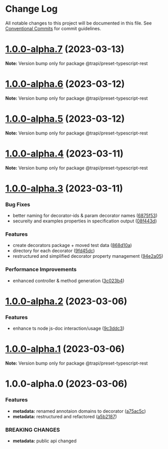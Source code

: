 # Change Log

All notable changes to this project will be documented in this file.
See [Conventional Commits](https://conventionalcommits.org) for commit guidelines.

# [1.0.0-alpha.7](https://github.com/Tada5hi/trapi/compare/@trapi/preset-typescript-rest@1.0.0-alpha.6...@trapi/preset-typescript-rest@1.0.0-alpha.7) (2023-03-13)

**Note:** Version bump only for package @trapi/preset-typescript-rest





# [1.0.0-alpha.6](https://github.com/Tada5hi/trapi/compare/@trapi/preset-typescript-rest@1.0.0-alpha.5...@trapi/preset-typescript-rest@1.0.0-alpha.6) (2023-03-12)

**Note:** Version bump only for package @trapi/preset-typescript-rest





# [1.0.0-alpha.5](https://github.com/Tada5hi/trapi/compare/@trapi/preset-typescript-rest@1.0.0-alpha.4...@trapi/preset-typescript-rest@1.0.0-alpha.5) (2023-03-12)

**Note:** Version bump only for package @trapi/preset-typescript-rest





# [1.0.0-alpha.4](https://github.com/Tada5hi/trapi/compare/@trapi/preset-typescript-rest@1.0.0-alpha.3...@trapi/preset-typescript-rest@1.0.0-alpha.4) (2023-03-11)

**Note:** Version bump only for package @trapi/preset-typescript-rest





# [1.0.0-alpha.3](https://github.com/Tada5hi/trapi/compare/@trapi/preset-typescript-rest@1.0.0-alpha.2...@trapi/preset-typescript-rest@1.0.0-alpha.3) (2023-03-11)


### Bug Fixes

* better naming for decorator-ids & param decorator names ([6875f53](https://github.com/Tada5hi/trapi/commit/6875f53d7f5a2379ef19933626e46885ce3fcadc))
* secureity and examples properties in specification output ([08f443d](https://github.com/Tada5hi/trapi/commit/08f443d791c51911f865be626fe439420ee3e3d0))


### Features

* create decorators package + moved test data ([868d10a](https://github.com/Tada5hi/trapi/commit/868d10abfa7895bedba352d871254a8f98f47776))
* directory for each decorator ([9fd45dc](https://github.com/Tada5hi/trapi/commit/9fd45dc1efe520f79c8c3a6d4bdd05c86af9895c))
* restructured and simplified decorator property management ([94e2a05](https://github.com/Tada5hi/trapi/commit/94e2a05841dd826a9c48a95fdcbf670dd92cbf8a))


### Performance Improvements

* enhanced controller & method generation ([3c023b4](https://github.com/Tada5hi/trapi/commit/3c023b4525559a9dff34c6113ba33d6f4c9b0986))





# [1.0.0-alpha.2](https://github.com/Tada5hi/trapi/compare/@trapi/preset-typescript-rest@1.0.0-alpha.1...@trapi/preset-typescript-rest@1.0.0-alpha.2) (2023-03-06)


### Features

* enhance ts node js-doc interaction/usage ([9c3ddc3](https://github.com/Tada5hi/trapi/commit/9c3ddc372b0e73e2ecdc035912dabacc1076541a))





# [1.0.0-alpha.1](https://github.com/Tada5hi/trapi/compare/@trapi/preset-typescript-rest@1.0.0-alpha.0...@trapi/preset-typescript-rest@1.0.0-alpha.1) (2023-03-06)

**Note:** Version bump only for package @trapi/preset-typescript-rest





# 1.0.0-alpha.0 (2023-03-06)


### Features

* **metadata:** renamed annotaion domains to decorator ([a75ac5c](https://github.com/Tada5hi/trapi/commit/a75ac5c60f6013c5270bc8e943f6f2b91e87e24d))
* **metadata:** restructured and refactored ([a5b2187](https://github.com/Tada5hi/trapi/commit/a5b2187e8080ca5084afb3d262c0434eeb7e9f42))


### BREAKING CHANGES

* **metadata:** public api changed
